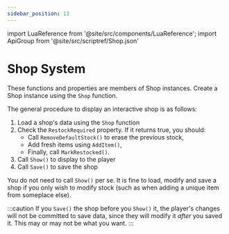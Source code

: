 ```yaml
---
sidebar_position: 13
---
```


import LuaReference from '@site/src/components/LuaReference';
import ApiGroup from '@site/src/scriptref/Shop.json'

# Shop System

These functions and properties are members of Shop instances. Create a Shop instance using the `Shop` function.

The general procedure to display an interactive shop is as follows:

1. Load a shop's data using the `Shop` function
2. Check the `RestockRequired` property. If it returns true, you should:
	- Call `RemoveDefaultStock()` to erase the previous stock,
	- Add fresh items using `AddItem()`,
	- Finally, call `MarkRestocked()`.
3. Call `Show()` to display to the player
4. Call `Save()` to save the shop

You do not need to call `Show()` per se. It is fine to load, modify and save a shop if you only wish to modify stock (such as when adding a unique item from someplace else).

:::caution
If you `Save()` the shop before you `Show()` it, the player's changes will not be committed to save data, since they will modify it _after_ you saved it. This may or may not be what you want.
:::

<LuaReference group={ApiGroup} />
